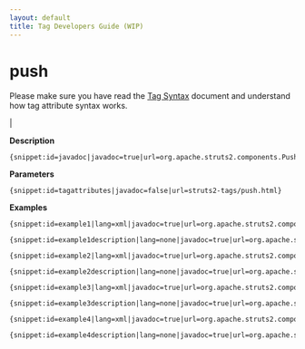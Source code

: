 ```yaml
---
layout: default
title: Tag Developers Guide (WIP)
---
```


# push


Please make sure you have read the [Tag Syntax](#PAGE_13927) document and understand how tag attribute syntax works.

| 

__Description__



~~~~~~~
{snippet:id=javadoc|javadoc=true|url=org.apache.struts2.components.Push}
~~~~~~~

__Parameters__



~~~~~~~
{snippet:id=tagattributes|javadoc=false|url=struts2-tags/push.html}
~~~~~~~

__Examples__



~~~~~~~
{snippet:id=example1|lang=xml|javadoc=true|url=org.apache.struts2.components.Push}
~~~~~~~


~~~~~~~
{snippet:id=example1description|lang=none|javadoc=true|url=org.apache.struts2.components.Push}
~~~~~~~


~~~~~~~
{snippet:id=example2|lang=xml|javadoc=true|url=org.apache.struts2.components.Push}
~~~~~~~


~~~~~~~
{snippet:id=example2description|lang=none|javadoc=true|url=org.apache.struts2.components.Push}
~~~~~~~


~~~~~~~
{snippet:id=example3|lang=xml|javadoc=true|url=org.apache.struts2.components.Push}
~~~~~~~


~~~~~~~
{snippet:id=example3description|lang=none|javadoc=true|url=org.apache.struts2.components.Push}
~~~~~~~


~~~~~~~
{snippet:id=example4|lang=xml|javadoc=true|url=org.apache.struts2.components.Push}
~~~~~~~


~~~~~~~
{snippet:id=example4description|lang=none|javadoc=true|url=org.apache.struts2.components.Push}
~~~~~~~
